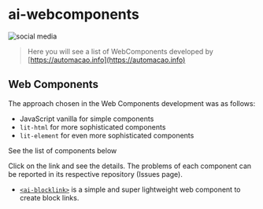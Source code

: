 # ai-webcomponents

![social media](https://repository-images.githubusercontent.com/278941642/dd6ab700-c3a5-11ea-93b9-bc2744369c0a)

> Here you will see a list of WebComponents developed by [https://automacao.info](https://automacao.info)

## Web Components

The approach chosen in the Web Components development was as follows:
* JavaScript vanilla for simple components
* `lit-html` for more sophisticated components
* `lit-element` for even more sophisticated components

See the list of components below

Click on the link and see the details. The problems of each component can be reported in its respective repository (Issues page).

* [`<ai-blocklink>`](https://github.com/automacao-info/ai-blocklink) is a simple and super lightweight web component to create block links.


 
